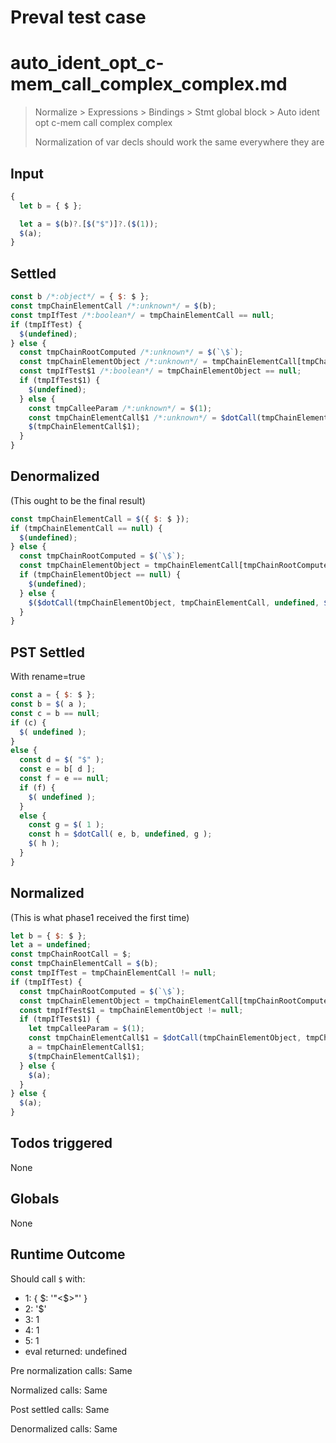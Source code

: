 # Preval test case

# auto_ident_opt_c-mem_call_complex_complex.md

> Normalize > Expressions > Bindings > Stmt global block > Auto ident opt c-mem call complex complex
>
> Normalization of var decls should work the same everywhere they are

## Input

`````js filename=intro
{
  let b = { $ };

  let a = $(b)?.[$("$")]?.($(1));
  $(a);
}
`````


## Settled


`````js filename=intro
const b /*:object*/ = { $: $ };
const tmpChainElementCall /*:unknown*/ = $(b);
const tmpIfTest /*:boolean*/ = tmpChainElementCall == null;
if (tmpIfTest) {
  $(undefined);
} else {
  const tmpChainRootComputed /*:unknown*/ = $(`\$`);
  const tmpChainElementObject /*:unknown*/ = tmpChainElementCall[tmpChainRootComputed];
  const tmpIfTest$1 /*:boolean*/ = tmpChainElementObject == null;
  if (tmpIfTest$1) {
    $(undefined);
  } else {
    const tmpCalleeParam /*:unknown*/ = $(1);
    const tmpChainElementCall$1 /*:unknown*/ = $dotCall(tmpChainElementObject, tmpChainElementCall, undefined, tmpCalleeParam);
    $(tmpChainElementCall$1);
  }
}
`````


## Denormalized
(This ought to be the final result)

`````js filename=intro
const tmpChainElementCall = $({ $: $ });
if (tmpChainElementCall == null) {
  $(undefined);
} else {
  const tmpChainRootComputed = $(`\$`);
  const tmpChainElementObject = tmpChainElementCall[tmpChainRootComputed];
  if (tmpChainElementObject == null) {
    $(undefined);
  } else {
    $($dotCall(tmpChainElementObject, tmpChainElementCall, undefined, $(1)));
  }
}
`````


## PST Settled
With rename=true

`````js filename=intro
const a = { $: $ };
const b = $( a );
const c = b == null;
if (c) {
  $( undefined );
}
else {
  const d = $( "$" );
  const e = b[ d ];
  const f = e == null;
  if (f) {
    $( undefined );
  }
  else {
    const g = $( 1 );
    const h = $dotCall( e, b, undefined, g );
    $( h );
  }
}
`````


## Normalized
(This is what phase1 received the first time)

`````js filename=intro
let b = { $: $ };
let a = undefined;
const tmpChainRootCall = $;
const tmpChainElementCall = $(b);
const tmpIfTest = tmpChainElementCall != null;
if (tmpIfTest) {
  const tmpChainRootComputed = $(`\$`);
  const tmpChainElementObject = tmpChainElementCall[tmpChainRootComputed];
  const tmpIfTest$1 = tmpChainElementObject != null;
  if (tmpIfTest$1) {
    let tmpCalleeParam = $(1);
    const tmpChainElementCall$1 = $dotCall(tmpChainElementObject, tmpChainElementCall, undefined, tmpCalleeParam);
    a = tmpChainElementCall$1;
    $(tmpChainElementCall$1);
  } else {
    $(a);
  }
} else {
  $(a);
}
`````


## Todos triggered


None


## Globals


None


## Runtime Outcome


Should call `$` with:
 - 1: { $: '"<$>"' }
 - 2: '$'
 - 3: 1
 - 4: 1
 - 5: 1
 - eval returned: undefined

Pre normalization calls: Same

Normalized calls: Same

Post settled calls: Same

Denormalized calls: Same
